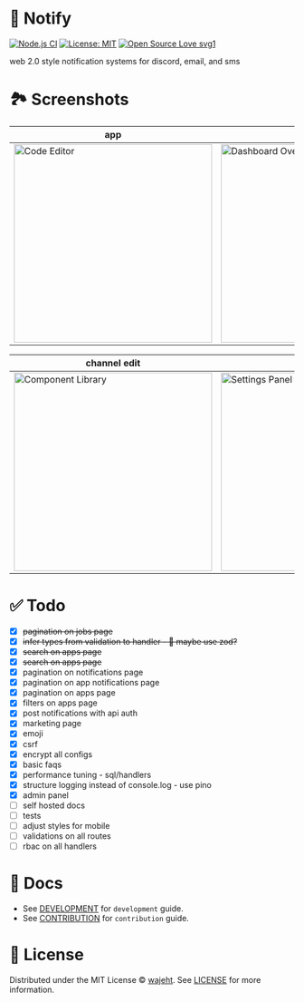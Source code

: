 # 🔔 Notify

[![Node.js CI](https://github.com/wajeht/notify/actions/workflows/ci.yml/badge.svg?branch=main)](https://github.com/wajeht/notify/actions/workflows/ci.yml)
[![License: MIT](https://img.shields.io/badge/License-MIT-blue.svg)](https://github.com/wajeht/notify/blob/main/LICENSE)
[![Open Source Love svg1](https://badges.frapsoft.com/os/v1/open-source.svg?v=103)](https://github.com/wajeht/notify)

web 2.0 style notification systems for discord, email, and sms

# 🏞️ Screenshots

| app                                                                                                                       | apps                                                                                                                             | channels                                                                                                                         |
| ------------------------------------------------------------------------------------------------------------------------- | -------------------------------------------------------------------------------------------------------------------------------- | -------------------------------------------------------------------------------------------------------------------------------- |
| <img width="350" alt="Code Editor" src="https://github.com/user-attachments/assets/141b92c1-4cce-4bad-b04b-809ea65c3087"> | <img width="350" alt="Dashboard Overview" src="https://github.com/user-attachments/assets/a11e24ba-8937-4238-bf41-33d349e3e2be"> | <img width="350" alt="Data Visualization" src="https://github.com/user-attachments/assets/5129bf67-d190-4ff4-b7c9-287f0b76b34a"> |

| channel edit                                                                                                                    | jobs                                                                                                                         | app notifications                                                                                                             |
| ------------------------------------------------------------------------------------------------------------------------------- | ---------------------------------------------------------------------------------------------------------------------------- | ----------------------------------------------------------------------------------------------------------------------------- |
| <img width="350" alt="Component Library" src="https://github.com/user-attachments/assets/1cd7ea63-e860-4b02-ace7-5b6454968333"> | <img width="350" alt="Settings Panel" src="https://github.com/user-attachments/assets/d3ed2bab-9875-4a8b-8739-19d3c99e5054"> | <img width="350" alt="Chart Interface" src="https://github.com/user-attachments/assets/08b1f616-5899-43d6-b954-e13971879d6a"> |

# ✅ Todo

- [x] ~~pagination on jobs page~~
- [x] ~~infer types from validation to handler - 🤔 maybe use zod?~~
- [x] ~~search on apps page~~
- [x] ~~search on apps page~~
- [x] pagination on notifications page
- [x] pagination on app notifications page
- [x] pagination on apps page
- [x] filters on apps page
- [x] post notifications with api auth
- [x] marketing page
- [x] emoji
- [x] csrf
- [x] encrypt all configs
- [x] basic faqs
- [x] performance tuning - sql/handlers
- [x] structure logging instead of console.log - use pino
- [x] admin panel
- [ ] self hosted docs
- [ ] tests
- [ ] adjust styles for mobile
- [ ] validations on all routes
- [ ] rbac on all handlers

# 📑 Docs

- See [DEVELOPMENT](./docs/development.md) for `development` guide.
- See [CONTRIBUTION](./docs/contribution.md) for `contribution` guide.

# 📜 License

Distributed under the MIT License © [wajeht](https://github.com/wajeht). See [LICENSE](./LICENSE) for more information.
